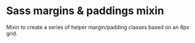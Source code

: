 # Sass margins & paddings mixin
Mixin to create a series of helper margin/padding classes based on an 8px grid.
